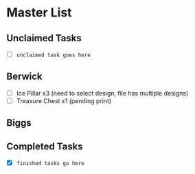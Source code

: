 # Master List

## Unclaimed Tasks
- [ ] `unclaimed task goes here`

## Berwick
- [ ] Ice Pillar x3 (need to select design, file has multiple designs)
- [ ] Treasure Chest x1 (pending print)

## Biggs

## Completed Tasks
- [x] `finished tasks go here`
